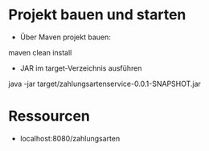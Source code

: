 # Projekt bauen und starten

* Über Maven projekt bauen:

maven clean install

* JAR im target-Verzeichnis ausführen

java -jar target/zahlungsartenservice-0.0.1-SNAPSHOT.jar

# Ressourcen

* localhost:8080/zahlungsarten